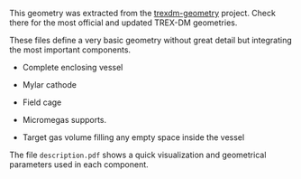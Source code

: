 This geometry was extracted from the [trexdm-geometry](https://lfna.unizar.es/gifna/trexdm-geometry) project. Check there for the most official and updated TREX-DM geometries.

These files define a very basic geometry without great detail but integrating the most important components. 

- Complete enclosing vessel 

- Mylar cathode

- Field cage

- Micromegas supports.

- Target gas volume filling any empty space inside the vessel

The file `description.pdf` shows a quick visualization and geometrical parameters used in each component.
